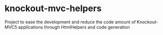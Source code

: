 # knockout-mvc-helpers
Project to ease the development and reduce the code amount of Knockout-MVC5 applications through HtmlHelpers and code generation
